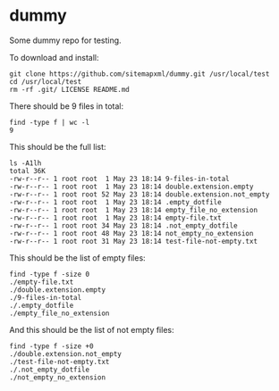 # dummy
Some dummy repo for testing.

To download and install:
```
git clone https://github.com/sitemapxml/dummy.git /usr/local/test
cd /usr/local/test
rm -rf .git/ LICENSE README.md
```

There should be 9 files in total:
```
find -type f | wc -l
9
```

This should be the full list:
```
ls -A1lh
total 36K
-rw-r--r-- 1 root root  1 May 23 18:14 9-files-in-total
-rw-r--r-- 1 root root  1 May 23 18:14 double.extension.empty
-rw-r--r-- 1 root root 52 May 23 18:14 double.extension.not_empty
-rw-r--r-- 1 root root  1 May 23 18:14 .empty_dotfile
-rw-r--r-- 1 root root  1 May 23 18:14 empty_file_no_extension
-rw-r--r-- 1 root root  1 May 23 18:14 empty-file.txt
-rw-r--r-- 1 root root 34 May 23 18:14 .not_empty_dotfile
-rw-r--r-- 1 root root 48 May 23 18:14 not_empty_no_extension
-rw-r--r-- 1 root root 31 May 23 18:14 test-file-not-empty.txt
```

This should be the list of empty files:
```
find -type f -size 0
./empty-file.txt
./double.extension.empty
./9-files-in-total
./.empty_dotfile
./empty_file_no_extension
```

And this should be the list of not empty files:
```
find -type f -size +0
./double.extension.not_empty
./test-file-not-empty.txt
./.not_empty_dotfile
./not_empty_no_extension
```
